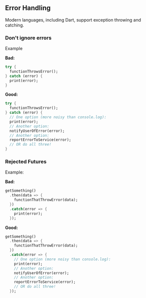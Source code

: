## **Error Handling**

Modern languages, including Dart, support exception throwing and catching.

### Don't ignore errors

Example

**Bad:**

```dart
try {
  functionThrowsError();
} catch (error) {
  print(error);
}
```

**Good:**

```dart
try {
  functionThrowsError();
} catch (error) {
  // One option (more noisy than console.log):
  print(error);
  // Another option:
  notifyUserOfError(error);
  // Another option:
  reportErrorToService(error);
  // OR do all three!
}

```

### Rejected Futures

Example:

**Bad:**

```dart
getSomething()
  .then(data => {
    functionThatThrowError(data);
  })
  .catch(error => {
    print(error);
  });
```

**Good:**

```dart
getSomething()
  .then(data => {
    functionThatThrowError(data);
  })
  .catch(error => {
    // One option (more noisy than console.log):
    print(error);
    // Another option:
    notifyUserOfError(error);
    // Another option:
    reportErrorToService(error);
    // OR do all three!
  });

```

